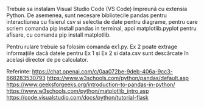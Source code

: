 Trebuie sa instalam Visual Studio Code (VS Code) împreună cu extensia Python. 
De asemenea, sunt necesare bibliotecile pandas pentru interactiunea cu fisierul csv si selectia de date pentru diagrame, pentru care scriem comanda 
pip install pandas in terminal, apoi matplotlib.pyplot pentru afisare, cu comanda pip install matplotlib.

Pentru rulare trebuie sa folosim comanda ex1.py.
Ex 2 poate extrage informațiile dacă datele pentru Ex 1 și Ex 2 si data.csv sunt descărcate în același director de pe calculator.

Referinte:
https://chat.openai.com/c/0aa072be-9deb-406a-9cc3-668283530793
https://www.w3schools.com/python/pandas/default.asp
https://www.geeksforgeeks.org/introduction-to-pandas-in-python/
https://www.w3schools.com/python/matplotlib_intro.asp
https://code.visualstudio.com/docs/python/tutorial-flask
